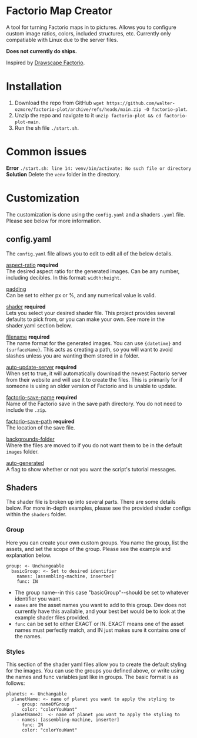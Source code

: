 # Factorio Map Creator
A tool for turning Factorio maps in to pictures. Allows you to configure custom image ratios, colors, included structures, etc. Currently only compatiable with Linux due to the server files.

**Does not currently do ships.**

Inspired by [Drawscape Factorio](https://github.com/drawscape-labs/drawscape-factorio).

# Installation
1. Download the repo from GitHub `wget https://github.com/walter-ozmore/factorio-plot/archive/refs/heads/main.zip -O factorio-plot`.
2. Unzip the repo and navigate to it `unzip factorio-plot && cd factorio-plot-main`.
3. Run the sh file `./start.sh`.

# Common issues
__Error__
`./start.sh: line 14: venv/bin/activate: No such file or directory`
<br/>
__Solution__
Delete the `venv` folder in the directory.

# Customization
The customization is done using the `config.yaml` and a shaders `.yaml` file. Please see below for more information.

## config.yaml
The `config.yaml` file allows you to edit to edit all of the below details.

<ins>aspect-ratio</ins> **required**<br/>
The desired aspect ratio for the generated images. Can be any number, including decibles. In this format: `width:height`.

<ins>padding</ins><br/>
Can be set to either px or %, and any numerical value is valid.

<ins>shader</ins> **required**<br/>
Lets you select your desired shader file. This project provides several defaults to pick from, or you can make your own. See more in the shader.yaml section below.

<ins>filename</ins> **required**<br/>
The name format for the generated images. You can use `{datetime}` and `{surfaceName}`. This acts as creating a path, so you will want to avoid slashes unless you are wanting them stored in a folder.

<ins>auto-update-server</ins> **required**<br/>
When set to true, it will automatically download the newest Factorio server from their website and will use it to create the files. This is primarily for if someone is using an older version of Factorio and is unable to update.

<ins>factorio-save-name</ins> **required**<br/>
Name of the Factorio save in the save path directory. You do not need to include the `.zip`.

<ins>factorio-save-path</ins> **required**<br/>
The location of the save file.

<ins>backgrounds-folder</ins><br/>
Where the files are moved to if you do not want them to be in the default `images` folder.

<ins>auto-generated</ins><br/>
A flag to show whether or not you want the script's tutorial messages.

## Shaders
The shader file is broken up into several parts. There are some details below. For more in-depth examples, please see the provided shader configs within the `shaders` folder.

### Group
Here you can create your own custom groups. You name the group, list the assets, and set the scope of the group. Please see the example and explanation below.

```
group: <- Unchangeable
  basicGroup: <- Set to desired identifier
    names: [assembling-machine, inserter]
    func: IN
```

- The group name--in this case "basicGroup"--should be set to whatever identifier you want.
- `names` are the asset names you want to add to this group. Dev does not currently have this available, and your best bet would be to look at the example shader files provided.
- `func` can be set to either EXACT or IN. EXACT means one of the asset names must perfectly match, and IN just makes sure it contains one of the names.


### Styles
This section of the shader yaml files allow you to create the default styling for the images. You can use the groups you defined above, or write using the names and func variables just like in groups. The basic format is as follows:

```
planets: <- Unchangable
  planetName: <- name of planet you want to apply the styling to
    - group: nameOfGroup
      color: "colorYouWant"
  planetName2:  <- name of planet you want to apply the styling to
    - names: [assembling-machine, inserter]
      func: IN
      color: "colorYouWant"
```